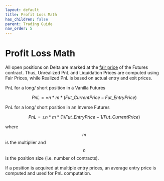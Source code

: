 ```yaml
---
layout: default
title: Profit Loss Math
has_children: false
parent: Trading Guide
nav_order: 5
---
```


# Profit Loss Math

All open positions on Delta are marked at the [fair price]({{site.baseurl}}/docs/trading-guide/fair-price/#fair-price-marking) of the Futures contract. Thus, Unrealized PnL and Liquidation Prices are computed using Fair Prices, while Realized PnL is based on actual entry and exit prices.

PnL for a long/ short position in a Vanilla Futures

$$PnL = ± n*m*(Fut\_CurrentPrice - Fut\_EntryPrice)$$

PnL for a long/ short position in an Inverse Futures

$$PnL = ± n*m*(1/ Fut\_EntryPrice - 1/ Fut\_CurrentPrice)$$

 where $$m$$ is the multiplier and $$n$$ is the position size (i.e. number of contracts).

If a position is acquired at multiple entry prices, an average entry price is computed and used for PnL computation.

